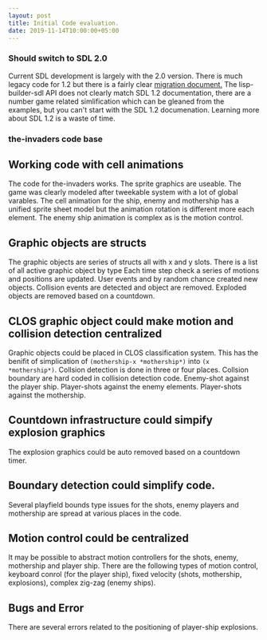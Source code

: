 ```yaml
---
layout: post
title: Initial Code evaluation.
date: 2019-11-14T10:00:00+05:00
---
```

### Should switch to SDL 2.0
Current SDL development is largely with the 2.0 version.
There is much legacy code for 1.2 but there is a fairly clear [migration document.](https://wiki.libsdl.org/MigrationGuide)
The lisp-builder-sdl API does not clearly match SDL 1.2 documentation,
there are a number game related simlification which can be gleaned from the examples, but you can't start with the SDL 1.2 documenation.
Learning more about SDL 1.2 is a waste of time.

### the-invaders code base
## Working code with cell animations
The code for the-invaders works.
The sprite graphics are useable.
The game was clearly modeled after tweekable system with a lot of global varables.
The cell animation for the ship, enemy and mothership has a unified sprite sheet model but the animation rotation is different more each element. The enemy ship animation is complex as is the motion control.

## Graphic objects are structs

The graphic objects are series of structs all with x and y slots.
There is a list of all active graphic object by type
Each time step check a series of motions and positions are updated.
User events and by random chance created new objects.
Collision events are detected and object are removed.
Exploded objects are removed based on a countdown.

## CLOS graphic object could make motion and collision detection centralized

Graphic objects could be placed in CLOS classification system. This has the benifit of simplication of `(mothership-x *mothership*)` into `(x *mothership*)`.
Collsion detection is done in three or four places.
Collsion boundary are hard coded in collision detection code.
Enemy-shot against the player ship.
Player-shots against the enemy elements.
Player-shots against the mothership.

## Countdown infrastructure could simpify explosion graphics

The explosion graphics could be auto removed based on a countdown timer.

## Boundary detection could simplify code.

Several playfield bounds type issues for the shots, enemy players and mothership are spread at various places in the code.

## Motion control could be centralized

It may be possible to abstract motion controllers for the shots, enemy, mothership and player ship. There are the following types of motion control, keyboard conrol (for the player ship), fixed velocity (shots, mothership, explosions), complex zig-zag (enemy ships).

## Bugs and Error

There are several errors related to the positioning of player-ship explosions.
